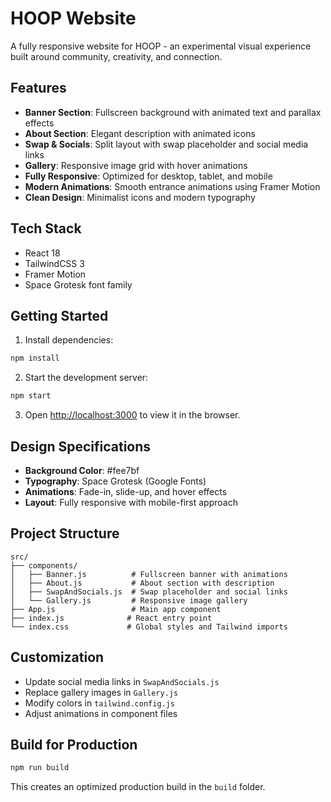 # HOOP Website

A fully responsive website for HOOP - an experimental visual experience built around community, creativity, and connection.

## Features

- **Banner Section**: Fullscreen background with animated text and parallax effects
- **About Section**: Elegant description with animated icons
- **Swap & Socials**: Split layout with swap placeholder and social media links
- **Gallery**: Responsive image grid with hover animations
- **Fully Responsive**: Optimized for desktop, tablet, and mobile
- **Modern Animations**: Smooth entrance animations using Framer Motion
- **Clean Design**: Minimalist icons and modern typography

## Tech Stack

- React 18
- TailwindCSS 3
- Framer Motion
- Space Grotesk font family

## Getting Started

1. Install dependencies:
```bash
npm install
```

2. Start the development server:
```bash
npm start
```

3. Open [http://localhost:3000](http://localhost:3000) to view it in the browser.

## Design Specifications

- **Background Color**: #fee7bf
- **Typography**: Space Grotesk (Google Fonts)
- **Animations**: Fade-in, slide-up, and hover effects
- **Layout**: Fully responsive with mobile-first approach

## Project Structure

```
src/
├── components/
│   ├── Banner.js          # Fullscreen banner with animations
│   ├── About.js           # About section with description
│   ├── SwapAndSocials.js  # Swap placeholder and social links
│   └── Gallery.js         # Responsive image gallery
├── App.js                 # Main app component
├── index.js              # React entry point
└── index.css             # Global styles and Tailwind imports
```

## Customization

- Update social media links in `SwapAndSocials.js`
- Replace gallery images in `Gallery.js`
- Modify colors in `tailwind.config.js`
- Adjust animations in component files

## Build for Production

```bash
npm run build
```

This creates an optimized production build in the `build` folder. 